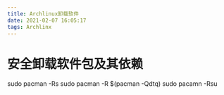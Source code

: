 ```yaml
---
title: Archlinux卸载软件
date: 2021-02-07 16:05:17
tags: Archlinx
---
```


# 安全卸载软件包及其依赖

sudo pacman -Rs
sudo pacman -R \$(pacman -Qdtq)
sudo pacamn -Rsu
